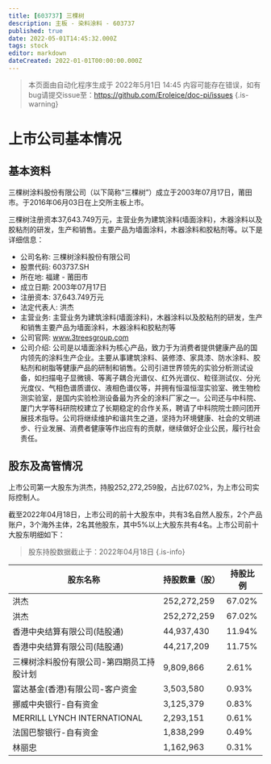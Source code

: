 ```yaml
---
title: [603737] 三棵树
description: 主板 - 染料涂料 - 603737
published: true
date: 2022-05-01T14:45:32.000Z
tags: stock
editor: markdown
dateCreated: 2022-01-01T00:00:00.000Z
---
```


> 本页面由自动化程序生成于 2022年5月1日 14:45
> 内容可能存在错误，如有bug请提交issue至：https://github.com/Eroleice/doc-pi/issues
{.is-warning}

# 上市公司基本情况

## 基本资料

三棵树涂料股份有限公司（以下简称“三棵树”）成立于2003年07月17日，莆田市。于2016年06月03日在上交所主板上市。

三棵树注册资本37,643.749万元，主营业务为建筑涂料(墙面涂料)，木器涂料以及胶粘剂的研发，生产和销售。主要产品为墙面涂料，木器涂料和胶粘剂等。以下是详细信息：

- 公司名称: 三棵树涂料股份有限公司
- 股票代码: 603737.SH
- 所在地: 福建 - 莆田市
- 成立日期: 2003年07月17日
- 注册资本: 37,643.749万元
- 法定代表人: 洪杰
- 主营业务: 主营业务为建筑涂料(墙面涂料)，木器涂料以及胶粘剂的研发，生产和销售主要产品为墙面涂料，木器涂料和胶粘剂等
- 公司官网: www.3treesgroup.com
- 公司介绍: 公司是以墙面涂料为核心产品，致力于为消费者提供健康产品的国内领先的涂料生产企业。主要从事建筑涂料、装修漆、家具漆、防水涂料、胶粘剂和树脂等健康产品的研制和销售。公司引进世界领先的实验分析测试设备，如扫描电子显微镜、等离子耦合光谱仪、红外光谱仪、粒径测试仪、分光光度仪、气相色谱质谱仪、液相色谱仪等，并拥有恒温恒湿实验室、微生物检测实验室，是国内实验检测设备最为齐全的涂料厂家之一。公司还与中科院、厦门大学等科研院校建立了长期稳定的合作关系，聘请了中科院院士顾问团开展技术指导。公司将继续维护和谐共生之道，坚持为环境健康、社会的文明进步、行业发展、消费者健康等作出应有的贡献，继续做好企业公民，履行社会责任。


## 股东及高管情况

上市公司第一大股东为洪杰，持股252,272,259股，占比67.02%，为上市公司实际控制人。

截至2022年04月18日，上市公司的前十大股东中，共有3名自然人股东，2个产品账户，3个海外主体，2名其他股东，其中5%以上大股东共有4名。上市公司前十大股东明细如下：

> 股东持股数据截止于：2022年04月18日
{.is-info}

| 股东名称 | 持股数量（股） | 持股比例 |
| --- | --- | --- |
| 洪杰 | 252,272,259 | 67.02% |
| 洪杰 | 252,272,259 | 67.02% |
| 香港中央结算有限公司(陆股通) | 44,937,430 | 11.94% |
| 香港中央结算有限公司(陆股通) | 44,217,209 | 11.75% |
| 三棵树涂料股份有限公司-第四期员工持股计划 | 9,809,866 | 2.61% |
| 富达基金(香港)有限公司-客户资金 | 3,503,580 | 0.93% |
| 挪威中央银行-自有资金 | 3,125,379 | 0.83% |
| MERRILL LYNCH INTERNATIONAL | 2,293,151 | 0.61% |
| 法国巴黎银行-自有资金 | 1,838,299 | 0.49% |
| 林丽忠 | 1,162,963 | 0.31% |




